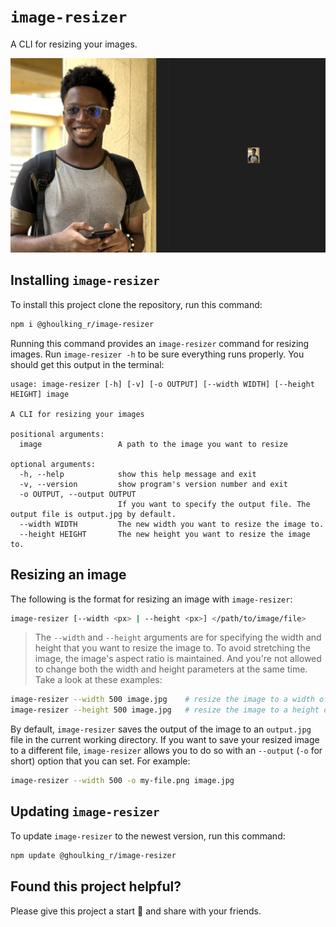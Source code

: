 # `image-resizer`
A CLI for resizing your images.

![comparing sizes](https://github.com/GhoulKingR/image-resizer/raw/main/assets/compare-sizes.png)
## Installing `image-resizer`
To install this project clone the repository, run this command:
```bash
npm i @ghoulking_r/image-resizer
```
Running this command provides an `image-resizer` command for resizing images. Run `image-resizer -h` to be sure everything runs properly. You should get this output in the terminal:
```
usage: image-resizer [-h] [-v] [-o OUTPUT] [--width WIDTH] [--height HEIGHT] image

A CLI for resizing your images

positional arguments:
  image                 A path to the image you want to resize

optional arguments:
  -h, --help            show this help message and exit
  -v, --version         show program's version number and exit
  -o OUTPUT, --output OUTPUT
                        If you want to specify the output file. The output file is output.jpg by default.
  --width WIDTH         The new width you want to resize the image to.
  --height HEIGHT       The new height you want to resize the image to.
```
## Resizing an image
The following is the format for resizing an image with `image-resizer`:
```bash
image-resizer [--width <px> | --height <px>] </path/to/image/file>
```
> The `--width` and `--height` arguments are for specifying the width and height that you want to resize the image to. To avoid stretching the image, the image's aspect ratio is maintained. And you're not allowed to change both the width and height parameters at the same time.
Take a look at these examples:
```bash
image-resizer --width 500 image.jpg    # resize the image to a width of 500px
image-resizer --height 500 image.jpg   # resize the image to a height of 500px
```
By default, `image-resizer` saves the output of the image to an `output.jpg` file in the current working directory. If you want to save your resized image to a different file, `image-resizer` allows you to do so with an `--output` (`-o` for short) option that you can set. For example:
```bash
image-resizer --width 500 -o my-file.png image.jpg
```
## Updating `image-resizer`
To update `image-resizer` to the newest version, run this command:
```bash
npm update @ghoulking_r/image-resizer
```
## Found this project helpful?
Please give this project a start 🌟 and share with your friends.
<!-- ## Found a bug, or want make a contribution to this project?
If you want to bring up an issue, improve the project, or want to make any fixes, be sure to take a look the [Contrubutors guideline](https://github.com/GhoulKingR/image-resizer/blob/main/CONTRIBUTIONS.md). It tells you everything you need to know. -->